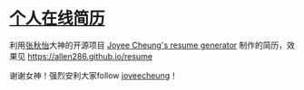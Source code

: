 # [个人在线简历](https://allen286.github.io/resume)
利用[张秋怡](https://github.com/joyeecheung)大神的开源项目 [Joyee Cheung's resume generator](https://github.com/joyeecheung/resume/) 制作的简历，效果见 https://allen286.github.io/resume  

谢谢女神！强烈安利大家follow [joyeecheung](https://github.com/joyeecheung)！
